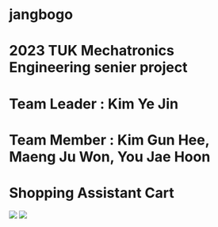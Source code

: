 # jangbogo
# 2023 TUK Mechatronics Engineering senier project
# Team Leader : Kim Ye Jin
# Team Member : Kim Gun Hee, Maeng Ju Won, You Jae Hoon

# Shopping Assistant Cart


<td>
  <img src="https://img.shields.io/badge/Python-3776AB?style=flat-square&logo=python&logoColor=white"/>
</td>
<td>
  <img src="https://img.shields.io/badge/C-A8B9CC?style=flat-square&logo=c&logoColor=black"/>
</td>

